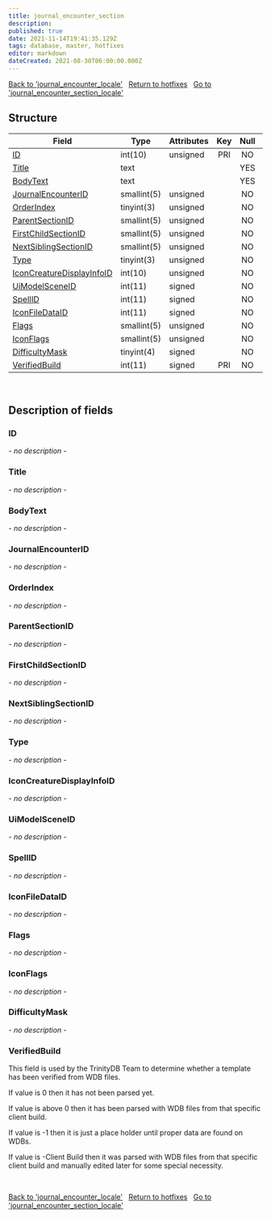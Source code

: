 ```yaml
---
title: journal_encounter_section
description: 
published: true
date: 2021-11-14T19:41:35.129Z
tags: database, master, hotfixes
editor: markdown
dateCreated: 2021-08-30T06:00:00.000Z
---
```


<a href="https://trinitycore.info/en/database/master/hotfixes/journal_encounter_locale" class="mt-5 v-btn v-btn--depressed v-btn--flat v-btn--outlined theme--light v-size--default darkblue--text text--lighten-3"><span class="v-btn__content"><i aria-hidden="true" class="v-icon notranslate v-icon--left mdi mdi-arrow-left theme--light"></i><span>Back to 'journal_encounter_locale'</span></span></a>&nbsp;&nbsp;&nbsp;<a href="https://trinitycore.info/en/database/master/hotfixes/home" class="mt-5 v-btn v-btn--depressed v-btn--flat v-btn--outlined theme--light v-size--default darkblue--text text--lighten-3"><span class="v-btn__content"><i aria-hidden="true" class="v-icon notranslate v-icon--left mdi mdi-home-outline theme--light"></i><span>Return to hotfixes</span></span></a>&nbsp;&nbsp;&nbsp;<a href="https://trinitycore.info/en/database/master/hotfixes/journal_encounter_section_locale" class="mt-5 v-btn v-btn--depressed v-btn--flat v-btn--outlined theme--light v-size--default darkblue--text text--lighten-3"><span class="v-btn__content"><span>Go to 'journal_encounter_section_locale'</span><i aria-hidden="true" class="v-icon notranslate v-icon--right mdi mdi-arrow-right theme--light"></i></span></a>

## Structure

| Field | Type | Attributes | Key | Null | Default | Extra | Comment |
| --- | --- | --- | :---: | :---: | --- | --- | --- |
| [ID](#id) | int(10) | unsigned | PRI | NO | 0 |  |  |
| [Title](#title) | text |  |  | YES | NULL |  |  |
| [BodyText](#bodytext) | text |  |  | YES | NULL |  |  |
| [JournalEncounterID](#journalencounterid) | smallint(5) | unsigned |  | NO | 0 |  |  |
| [OrderIndex](#orderindex) | tinyint(3) | unsigned |  | NO | 0 |  |  |
| [ParentSectionID](#parentsectionid) | smallint(5) | unsigned |  | NO | 0 |  |  |
| [FirstChildSectionID](#firstchildsectionid) | smallint(5) | unsigned |  | NO | 0 |  |  |
| [NextSiblingSectionID](#nextsiblingsectionid) | smallint(5) | unsigned |  | NO | 0 |  |  |
| [Type](#type) | tinyint(3) | unsigned |  | NO | 0 |  |  |
| [IconCreatureDisplayInfoID](#iconcreaturedisplayinfoid) | int(10) | unsigned |  | NO | 0 |  |  |
| [UiModelSceneID](#uimodelsceneid) | int(11) | signed |  | NO | 0 |  |  |
| [SpellID](#spellid) | int(11) | signed |  | NO | 0 |  |  |
| [IconFileDataID](#iconfiledataid) | int(11) | signed |  | NO | 0 |  |  |
| [Flags](#flags) | smallint(5) | unsigned |  | NO | 0 |  |  |
| [IconFlags](#iconflags) | smallint(5) | unsigned |  | NO | 0 |  |  |
| [DifficultyMask](#difficultymask) | tinyint(4) | signed |  | NO | 0 |  |  |
| [VerifiedBuild](#verifiedbuild) | int(11) | signed | PRI | NO | 0 |  |  |
&nbsp;
## Description of fields

### ID
*- no description -*
&nbsp;

### Title
*- no description -*
&nbsp;

### BodyText
*- no description -*
&nbsp;

### JournalEncounterID
*- no description -*
&nbsp;

### OrderIndex
*- no description -*
&nbsp;

### ParentSectionID
*- no description -*
&nbsp;

### FirstChildSectionID
*- no description -*
&nbsp;

### NextSiblingSectionID
*- no description -*
&nbsp;

### Type
*- no description -*
&nbsp;

### IconCreatureDisplayInfoID
*- no description -*
&nbsp;

### UiModelSceneID
*- no description -*
&nbsp;

### SpellID
*- no description -*
&nbsp;

### IconFileDataID
*- no description -*
&nbsp;

### Flags
*- no description -*
&nbsp;

### IconFlags
*- no description -*
&nbsp;

### DifficultyMask
*- no description -*
&nbsp;

### VerifiedBuild
This field is used by the TrinityDB Team to determine whether a template has been verified from WDB files.

If value is 0 then it has not been parsed yet.

If value is above 0 then it has been parsed with WDB files from that specific client build.

If value is -1 then it is just a place holder until proper data are found on WDBs.

If value is -Client Build then it was parsed with WDB files from that specific client build and manually edited later for some special necessity.

&nbsp;

<a href="https://trinitycore.info/en/database/master/hotfixes/journal_encounter_locale" class="mt-5 v-btn v-btn--depressed v-btn--flat v-btn--outlined theme--light v-size--default darkblue--text text--lighten-3"><span class="v-btn__content"><i aria-hidden="true" class="v-icon notranslate v-icon--left mdi mdi-arrow-left theme--light"></i><span>Back to 'journal_encounter_locale'</span></span></a>&nbsp;&nbsp;&nbsp;<a href="https://trinitycore.info/en/database/master/hotfixes/home" class="mt-5 v-btn v-btn--depressed v-btn--flat v-btn--outlined theme--light v-size--default darkblue--text text--lighten-3"><span class="v-btn__content"><i aria-hidden="true" class="v-icon notranslate v-icon--left mdi mdi-home-outline theme--light"></i><span>Return to hotfixes</span></span></a>&nbsp;&nbsp;&nbsp;<a href="https://trinitycore.info/en/database/master/hotfixes/journal_encounter_section_locale" class="mt-5 v-btn v-btn--depressed v-btn--flat v-btn--outlined theme--light v-size--default darkblue--text text--lighten-3"><span class="v-btn__content"><span>Go to 'journal_encounter_section_locale'</span><i aria-hidden="true" class="v-icon notranslate v-icon--right mdi mdi-arrow-right theme--light"></i></span></a>

